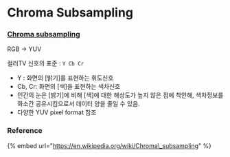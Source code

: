# Chroma Subsampling

### [Chroma subsampling](https://en.wikipedia.org/wiki/Chroma_subsampling)

RGB -&gt; YUV

컬러TV 신호의 표준 : `Y Cb Cr`

* Y : 화면의 \[밝기\]를 표현하는 휘도신호
* Cb, Cr: 화면의 \[색\]을 표현하는 색차신호
* 인간의 눈은 \[밝기\]에 비해 \[색\]에 대한 해상도가 높지 않은 점에 착안해, 색차정보를 화소간 공유시킴으로서 데이터 양을 줄일 수 있음.
* 다양한 YUV pixel format 참조

### Reference

{% embed url="https://en.wikipedia.org/wiki/Chroma\_subsampling" %}



